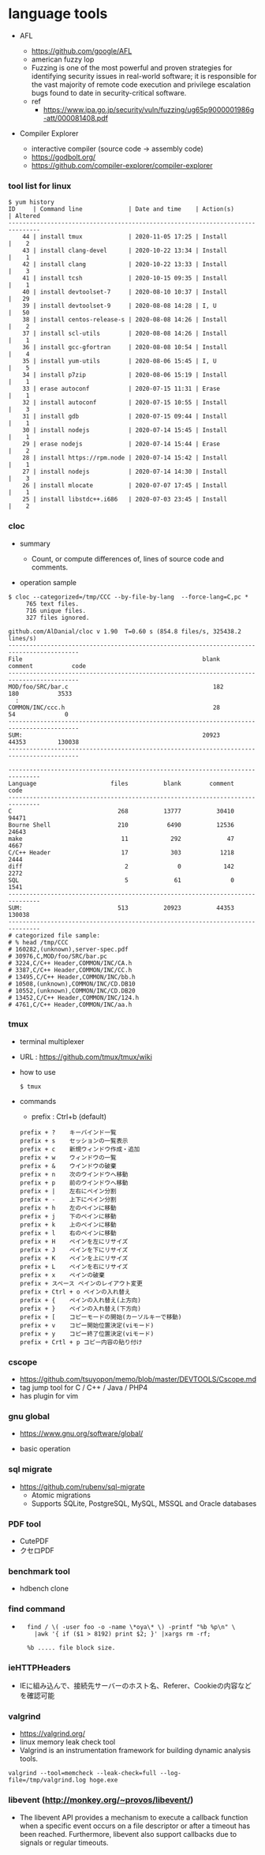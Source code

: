# language tools

- AFL
  - https://github.com/google/AFL
  - american fuzzy lop
  - Fuzzing is one of the most powerful and proven strategies for identifying security issues in real-world software; it is responsible for the vast majority of remote code execution and privilege escalation bugs found to date in security-critical software.
  - ref
    - https://www.ipa.go.jp/security/vuln/fuzzing/ug65p9000001986g-att/000081408.pdf

- Compiler Explorer

  - interactive compiler (source code -> assembly code)
  - https://godbolt.org/
  - https://github.com/compiler-explorer/compiler-explorer

### tool list for linux

```
$ yum history
ID     | Command line             | Date and time    | Action(s)      | Altered
-------------------------------------------------------------------------------
    44 | install tmux             | 2020-11-05 17:25 | Install        |    2   
    43 | install clang-devel      | 2020-10-22 13:34 | Install        |    1   
    42 | install clang            | 2020-10-22 13:33 | Install        |    3   
    41 | install tcsh             | 2020-10-15 09:35 | Install        |    1   
    40 | install devtoolset-7     | 2020-08-10 10:37 | Install        |   29   
    39 | install devtoolset-9     | 2020-08-08 14:28 | I, U           |   50   
    38 | install centos-release-s | 2020-08-08 14:26 | Install        |    2   
    37 | install scl-utils        | 2020-08-08 14:26 | Install        |    1   
    36 | install gcc-gfortran     | 2020-08-08 10:54 | Install        |    4   
    35 | install yum-utils        | 2020-08-06 15:45 | I, U           |    5   
    34 | install p7zip            | 2020-08-06 15:19 | Install        |    1   
    33 | erase autoconf           | 2020-07-15 11:31 | Erase          |    1   
    32 | install autoconf         | 2020-07-15 10:55 | Install        |    3   
    31 | install gdb              | 2020-07-15 09:44 | Install        |    1   
    30 | install nodejs           | 2020-07-14 15:45 | Install        |    1   
    29 | erase nodejs             | 2020-07-14 15:44 | Erase          |    2   
    28 | install https://rpm.node | 2020-07-14 15:42 | Install        |    1   
    27 | install nodejs           | 2020-07-14 14:30 | Install        |    3   
    26 | install mlocate          | 2020-07-07 17:45 | Install        |    1   
    25 | install libstdc++.i686   | 2020-07-03 23:45 | Install        |    2
```

### cloc

- summary
  - Count, or compute differences of, lines of source code and comments.

- operation sample

```
$ cloc --categorized=/tmp/CCC --by-file-by-lang  --force-lang=C,pc * 
     765 text files.
     716 unique files.
     327 files ignored.

github.com/AlDanial/cloc v 1.90  T=0.60 s (854.8 files/s, 325438.2 lines/s)
------------------------------------------------------------------------------------------
File                                                   blank        comment           code
------------------------------------------------------------------------------------------
MOD/foo/SRC/bar.c					                      182            180           3533
  :
COMMON/INC/ccc.h                                          28             54              0
------------------------------------------------------------------------------------------
SUM:                                                   20923          44353         130038
------------------------------------------------------------------------------------------

-------------------------------------------------------------------------------
Language                     files          blank        comment           code
-------------------------------------------------------------------------------
C                              268          13777          30410          94471
Bourne Shell                   210           6490          12536          24643
make                            11            292             47           4667
C/C++ Header                    17            303           1218           2444
diff                             2              0            142           2272
SQL                              5             61              0           1541
-------------------------------------------------------------------------------
SUM:                           513          20923          44353         130038
-------------------------------------------------------------------------------
# categorized file sample:
# % head /tmp/CCC
# 160282,(unknown),server-spec.pdf
# 30976,C,MOD/foo/SRC/bar.pc
# 3224,C/C++ Header,COMMON/INC/CA.h
# 3387,C/C++ Header,COMMON/INC/CC.h
# 13495,C/C++ Header,COMMON/INC/bb.h
# 10508,(unknown),COMMON/INC/CD.DB10
# 10552,(unknown),COMMON/INC/CD.DB20
# 13452,C/C++ Header,COMMON/INC/124.h
# 4761,C/C++ Header,COMMON/INC/aa.h
```
### tmux

- terminal multiplexer
- URL : https://github.com/tmux/tmux/wiki
- how to use
  ```
  $ tmux
  ```

- commands
  - prefix : Ctrl+b (default)

  ```
  prefix + ?	キーバインド一覧
  prefix + s	セッションの一覧表示
  prefix + c	新規ウィンドウ作成・追加
  prefix + w	ウィンドウの一覧
  prefix + &	ウインドウの破棄
  prefix + n	次のウインドウへ移動
  prefix + p	前のウインドウへ移動
  prefix + |	左右にペイン分割
  prefix + -	上下にペイン分割
  prefix + h	左のペインに移動
  prefix + j	下のペインに移動
  prefix + k	上のペインに移動
  prefix + l	右のペインに移動
  prefix + H	ペインを左にリサイズ
  prefix + J	ペインを下にリサイズ
  prefix + K	ペインを上にリサイズ
  prefix + L	ペインを右にリサイズ
  prefix + x	ペインの破棄
  prefix + スペース	ペインのレイアウト変更
  prefix + Ctrl + o	ペインの入れ替え
  prefix + {	ペインの入れ替え(上方向)
  prefix + }	ペインの入れ替え(下方向)
  prefix + [	コピーモードの開始(カーソルキーで移動)
  prefix + v	コピー開始位置決定(viモード)
  prefix + y	コピー終了位置決定(viモード)
  prefix + Crtl + p	コピー内容の貼り付け
  ```

### cscope

- https://github.com/tsuyopon/memo/blob/master/DEVTOOLS/Cscope.md
- tag jump tool for C / C++ / Java / PHP4
- has plugin for vim

### gnu global
- https://www.gnu.org/software/global/

- basic operation
  
### sql migrate
- https://github.com/rubenv/sql-migrate
	- Atomic migrations
	- Supports SQLite, PostgreSQL, MySQL, MSSQL and Oracle databases

### PDF tool
- CutePDF
- クセロPDF

### benchmark tool
- hdbench clone

### find command
- ```
	find / \( -user foo -o -name \*oya\* \) -printf "%b %p\n" \
      |awk '{ if ($1 > 8192) print $2; }' |xargs rm -rf;

    %b ..... file block size.
	```
### ieHTTPHeaders
- IEに組み込んで、接続先サーバーのホスト名、Referer、Cookieの内容などを確認可能

### valgrind
- https://valgrind.org/
- linux memory leak check tool
- Valgrind is an instrumentation framework for building dynamic analysis tools.
```
valgrind --tool=memcheck --leak-check=full --log-file=/tmp/valgrind.log hoge.exe
```

### libevent (http://monkey.org/~provos/libevent/)
- The libevent API provides a mechanism to execute a callback function
	when a specific event occurs on a file descriptor or after a timeout
	has been reached. Furthermore, libevent also support callbacks
	due to signals or regular timeouts.
